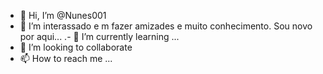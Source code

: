- 👋 Hi, I’m @Nunes001
- 👀 I’m interassado e m fazer amizades e muito conhecimento. Sou novo por aqui...
.- 🌱 I’m currently learning ...
- 💞️ I’m looking to collaborate 
- 📫 How to reach me ...

<!---
Nunes001/Nunes001 is a ✨ special ✨ repository because its `README.md` (this file) appears on your GitHub profile.
You can click the Preview link to take a look at your changes.
--->
